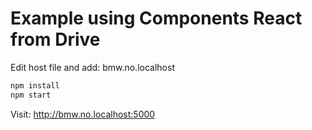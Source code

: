 # Example using Components React from Drive

Edit host file and add:
bmw.no.localhost

```bash
npm install
npm start
```

Visit: http://bmw.no.localhost:5000